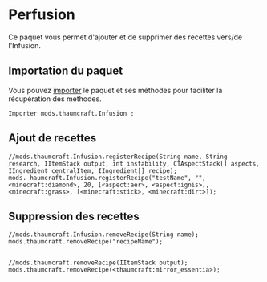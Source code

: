 # Perfusion

Ce paquet vous permet d'ajouter et de supprimer des recettes vers/de l'Infusion.

## Importation du paquet

Vous pouvez [importer](/AdvancedFunctions/Import/) le paquet et ses méthodes pour faciliter la récupération des méthodes.

```zenscript
Importer mods.thaumcraft.Infusion ;
```

## Ajout de recettes

```zenscript
//mods.thaumcraft.Infusion.registerRecipe(String name, String research, IItemStack output, int instability, CTAspectStack[] aspects, IIngredient centralItem, IIngredient[] recipe);
mods. haumcraft.Infusion.registerRecipe("testName", "", <minecraft:diamond>, 20, [<aspect:aer>, <aspect:ignis>], <minecraft:grass>, [<minecraft:stick>, <minecraft:dirt>]);
```

## Suppression des recettes

```zenscript
//mods.thaumcraft.Infusion.removeRecipe(String name);
mods.thaumcraft.removeRecipe("recipeName");


//mods.thaumcraft.removeRecipe(IItemStack output);
mods.thaumcraft.removeRecipe(<thaumcraft:mirror_essentia>);
```